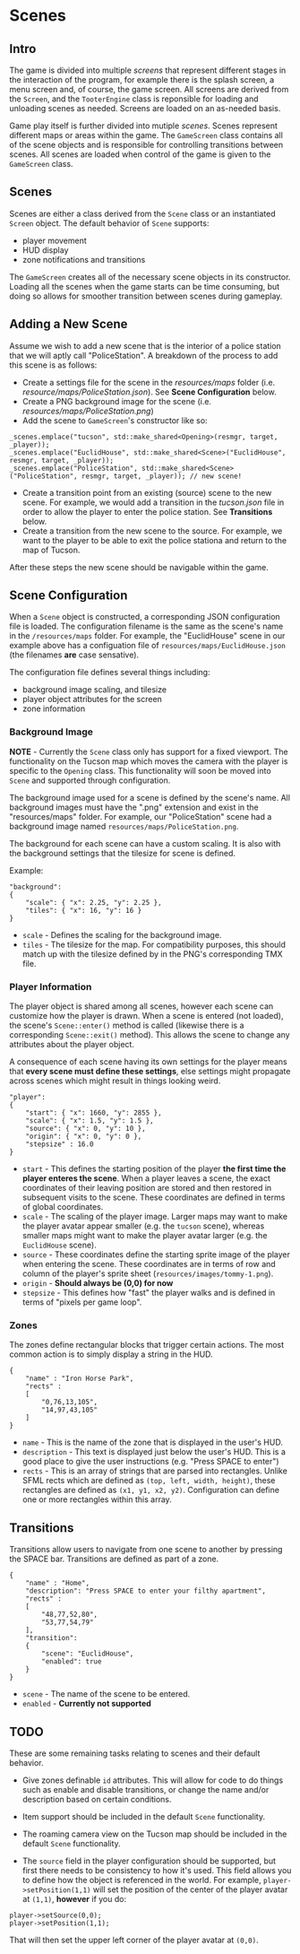  # Scenes

 ## Intro

The game is divided into multiple *screens* that represent different stages in the interaction of the program, for example there is the splash screen, a menu screen and, of course, the game screen. All screens are derived from the `Screen`, and the `TooterEngine` class is reponsible for loading and unloading scenes as needed. Screens are loaded on an as-needed basis.

Game play itself is further divided into mutiple *scenes*. Scenes represent different maps or areas within the game. The `GameScreen` class contains all of the scene objects and is responsible for controlling transitions between scenes. All scenes are loaded when control of the game is given to the `GameScreen` class.

## Scenes

Scenes are either a class derived from the `Scene` class or an instantiated `Screen` object. The default behavior of `Scene` supports:

* player movement
* HUD display
* zone notifications and transitions

The `GameScreen` creates all of the necessary scene objects in its constructor. Loading all the scenes when the game starts can be time consuming, but doing so allows for smoother transition between scenes during gameplay. 

## Adding a New Scene

Assume we wish to add a new scene that is the interior of a police station that we will aptly call "PoliceStation". A breakdown of the process to add this scene is as follows:

* Create a settings file for the scene in the *resources/maps* folder (i.e. *resource/maps/PoliceStation.json*). See **Scene Configuration** below.
* Create a PNG background image for the scene (i.e. *resources/maps/PoliceStation.png*)
* Add the scene to `GameScreen`'s constructor like so:

```
_scenes.emplace("tucson", std::make_shared<Opening>(resmgr, target, _player));
_scenes.emplace("EuclidHouse", std::make_shared<Scene>("EuclidHouse", resmgr, target, _player));
_scenes.emplace("PoliceStation", std::make_shared<Scene>("PoliceStation", resmgr, target, _player)); // new scene!
```
* Create a transition point from an existing (source) scene to the new scene. For example, we would add a transition in the *tucson.json* file in order to allow the player to enter the police station. See **Transitions** below.
* Create a transition from the new scene to the source. For example, we want to the player to be able to exit the police stationa and return to the map of Tucson.

After these steps the new scene should be navigable within the game. 

## Scene Configuration

When a `Scene` object is constructed, a corresponding JSON configuration file is loaded. The configuration filename is the same as the scene's name in the `/resources/maps` folder. For example, the "EuclidHouse" scene in our example above has a configuation file of `resources/maps/EuclidHouse.json` (the filenames **are** case sensative). 

The configuration file defines several things including:

* background image scaling, and tilesize
* player object attributes for the screen 
* zone information

### Background Image

**NOTE** - Currently the `Scene` class only has support for a fixed viewport. The functionality on the Tucson map which moves the camera with the player is specific to the `Opening` class. This functionality will soon be moved into `Scene` and supported through configuration.

The background image used for a scene is defined by the scene's name. All background images must have the ".png" extension and exist in the "resources/maps" folder. For example, our "PoliceStation" scene had a background image named `resources/maps/PoliceStation.png`.

The background for each scene can have a custom scaling. It is also with the background settings that the tilesize for scene is defined.

Example:

```
"background":
{
    "scale": { "x": 2.25, "y": 2.25 },
    "tiles": { "x": 16, "y": 16 }
}
```

* `scale` - Defines the scaling for the background image.
* `tiles` - The tilesize for the map. For compatibility purposes, this should match up with the tilesize defined by in the PNG's corresponding TMX file.

### Player Information

The player object is shared among all scenes, however each scene can customize how the player is drawn. When a scene is entered (not loaded), the scene's `Scene::enter()` method is called (likewise there is a corresponding `Scene::exit()` method). This allows the scene to change any attributes about the player object. 

A consequence of each scene having its own settings for the player means that **every scene must define these settings**, else settings might propagate across scenes which might result in things looking weird.

```
"player":
{
    "start": { "x": 1660, "y": 2855 },
    "scale": { "x": 1.5, "y": 1.5 },
    "source": { "x": 0, "y": 10 },
    "origin": { "x": 0, "y": 0 },
    "stepsize" : 16.0
}
```

* `start` - This defines the starting position of the player **the first time the player enteres the scene**. When a player leaves a scene, the exact coordinates of their leaving position are stored and then restored in subsequent visits to the scene. These coordinates are defined in terms of global coordinates. 
* `scale` - The scaling of the player image. Larger maps may want to make the player avatar appear smaller (e.g. the `tucson` scene), whereas smaller maps might want to make the player avatar larger (e.g. the `EuclidHouse` scene).
* `source` - These coordinates define the starting sprite image of the player when entering the scene. These coordinates are in terms of row and column of the player's sprite sheet (`resources/images/tommy-1.png`). 
* `origin` - **Should always be (0,0) for now** 
* `stepsize` - This defines how "fast" the player walks and is defined in terms of "pixels per game loop". 

### Zones

The zones define rectangular blocks that trigger certain actions. The most common action is to simply display a string in the HUD.

```
{ 
    "name" : "Iron Horse Park",
    "rects" :
    [
        "0,76,13,105",
        "14,97,43,105"
    ]
}
```

* `name` - This is the name of the zone that is displayed in the user's HUD.
* `description` - This text is displayed just below the user's HUD. This is a good place to give the user instructions (e.g. "Press SPACE to enter")
* `rects` - This is an array of strings that are parsed into rectangles. Unlike SFML rects which are defined as `(top, left, width, height)`, these rectangles are defined as `(x1, y1, x2, y2)`. Configuration can define one or more rectangles within this array.

## Transitions

Transitions allow users to navigate from one scene to another by pressing the SPACE bar. Transitions are defined as part of a zone. 

```
{ 
    "name" : "Home",
    "description": "Press SPACE to enter your filthy apartment",
    "rects" :
    [ 
        "48,77,52,80", 
        "53,77,54,79"
    ],
    "transition":
    {
        "scene": "EuclidHouse",
        "enabled": true
    }
}
```
* `scene` - The name of the scene to be entered.
* `enabled` - **Currently not supported**

## TODO

These are some remaining tasks relating to scenes and their default behavior.

* Give zones definable `id` attributes. This will allow for code to do things such as enable and disable transitions, or change the name and/or description based on certain conditions.

* Item support should be included in the default `Scene` functionality.

* The roaming camera view on the Tucson map should be included in the default `Scene` functionality.

* The `source` field in the player configuration should be supported, but first there needs to be consistency to how it's used. This field allows you to define how the object is referenced in the world. For example, `player->setPosition(1,1)` will set the position of the center of the player avatar at `(1,1)`, **however** if you do:

```
player->setSource(0,0);
player->setPosition(1,1);
```

That will then set the upper left corner of the player avatar at `(0,0)`. 

